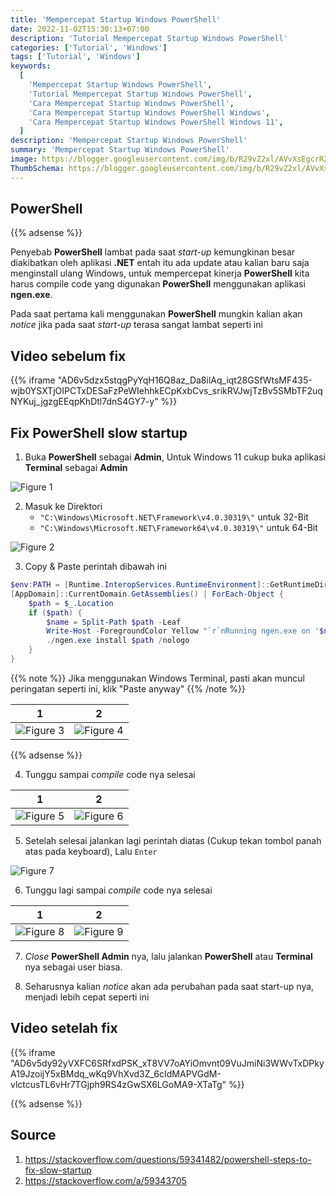 ```yaml
---
title: 'Mempercepat Startup Windows PowerShell'
date: 2022-11-02T15:30:13+07:00
description: 'Tutorial Mempercepat Startup Windows PowerShell'
categories: ['Tutorial', 'Windows']
tags: ['Tutorial', 'Windows']
keywords:
  [
    'Mempercepat Startup Windows PowerShell',
    'Tutorial Mempercepat Startup Windows PowerShell',
    'Cara Mempercepat Startup Windows PowerShell',
    'Cara Mempercepat Startup Windows PowerShell Windows',
    'Cara Mempercepat Startup Windows PowerShell Windows 11',
  ]
description: 'Mempercepat Startup Windows PowerShell'
summary: 'Mempercepat Startup Windows PowerShell'
image: https://blogger.googleusercontent.com/img/b/R29vZ2xl/AVvXsEgcrR2cY-xKSbSBhCWJ3GeoPVsJYKl7jy-nTBki4RE3tj7mKxXY428yVKoFcsSCkve4RIKl2RwzehPmcV759RJwmO5BAnz2309N-znOF_s3dfAR8engrbfZG35dhaBMhZY6oC3rZqSGuI26GmfZgTrRRuGiPEh96ZnK8QnQ8ixaam1CKj8NUXV71xvklXhQ/s80-rw/powershell-logo.png
ThumbSchema: https://blogger.googleusercontent.com/img/b/R29vZ2xl/AVvXsEgcrR2cY-xKSbSBhCWJ3GeoPVsJYKl7jy-nTBki4RE3tj7mKxXY428yVKoFcsSCkve4RIKl2RwzehPmcV759RJwmO5BAnz2309N-znOF_s3dfAR8engrbfZG35dhaBMhZY6oC3rZqSGuI26GmfZgTrRRuGiPEh96ZnK8QnQ8ixaam1CKj8NUXV71xvklXhQ/s0-rw/powershell-logo.png
---
```


## PowerShell

{{% adsense %}}

Penyebab **PowerShell** lambat pada saat _start-up_ kemungkinan besar diakibatkan oleh aplikasi **.NET** entah itu ada update atau kalian baru saja menginstall ulang Windows, untuk mempercepat kinerja **PowerShell** kita harus compile code yang digunakan **PowerShell** menggunakan aplikasi **ngen.exe**.

Pada saat pertama kali menggunakan **PowerShell** mungkin kalian akan _notice_ jika pada saat _start-up_ terasa sangat lambat seperti ini

## Video sebelum fix

{{% iframe "AD6v5dzx5stqgPyYqH16Q8az_Da8ilAq_iqt28GSfWtsMF435-wjb0YSXTjOIPCTxDESaFzPeWIehhkECpKxbCvs_srikRVJwjTzBv5SMbTF2uqNYKuj_jgzgEEqpKhDtl7dnS4GY7-y" %}}

## Fix PowerShell slow startup

1. Buka **PowerShell** sebagai **Admin**, Untuk Windows 11 cukup buka aplikasi **Terminal** sebagai **Admin**

![Figure 1](https://blogger.googleusercontent.com/img/b/R29vZ2xl/AVvXsEjJ9rp-3uvqkdffjvWd5N-vNVm0awLqawXuI4uV7G_ABRurilarpYpEFNIWzK_FQBE0ynB2XNDfpN3_ligUuOkkOXEbwVNxCIPPdrWqexxqUnwUzRovSrkD_NoPF3rqmifwhhdU_E2pX8EwTSKmhj1OsVlAimN-MapyY2owggV0LQcaDNkJaOErF48cF8er/s0-rw/rmdhnreza.my.id.mempercepat.startup.powershell.1.jpg)

2. Masuk ke Direktori
    + `"C:\Windows\Microsoft.NET\Framework\v4.0.30319\"` untuk 32-Bit
    + `"C:\Windows\Microsoft.NET\Framework64\v4.0.30319\"` untuk 64-Bit

![Figure 2](https://blogger.googleusercontent.com/img/b/R29vZ2xl/AVvXsEiNiupcltqYtsZKah4oQtCToxfflZQLWnBXqxdfGbkOc5jz8Ah8dJCmpK5Xli3qK2hSdjL25hEmI15J0ZR_e81gI7K5viULp_8KNZAsZZccUz1NiishA6heZvFAWcYv5kjiV5DRmdEYN7Z4l9eyK4_Cs1WMVSXIiXVcfVtHiLoiRbjprM7FBZeIuEIcgejm/s0-rw/rmdhnreza.my.id.mempercepat.startup.powershell.2.jpg)

3. Copy & Paste perintah dibawah ini

```Powershell
$env:PATH = [Runtime.InteropServices.RuntimeEnvironment]::GetRuntimeDirectory()
[AppDomain]::CurrentDomain.GetAssemblies() | ForEach-Object {
    $path = $_.Location
    if ($path) {
        $name = Split-Path $path -Leaf
        Write-Host -ForegroundColor Yellow "`r`nRunning ngen.exe on '$name'"
        ./ngen.exe install $path /nologo
    }
}
```

{{% note %}} Jika menggunakan Windows Terminal, pasti akan muncul peringatan seperti ini, klik "Paste anyway" {{% /note %}}

1             |  2
:-------------------------:|:-------------------------:
![Figure 3](https://blogger.googleusercontent.com/img/b/R29vZ2xl/AVvXsEi6FpwP2SPY7xHy_QSiLAqVYnBRoDYWNUqZkaC18gJr-E7s1hqa33tgZoZ7cp9wLDqZC-MCfzqNXqWX7kvMRC0M_30Aa0Q_IRlbKGdZHol2DzDOm59q6yoKGZTjGEfJWsCq2ezUpr1GlvEtH2mLSRYADb7ReRQYhumY2iBFFDp5j7lGl3u01q-rRGTjDP2C/s0-rw/rmdhnreza.my.id.mempercepat.startup.powershell.3.jpg) | ![Figure 4](https://blogger.googleusercontent.com/img/b/R29vZ2xl/AVvXsEjKeNmMtzxdy0J8l4nTxbv-s54zQ57a1tLvFq505MvA9bNWvJH0dy5AllrbQXVhicerhEyupcY3i4s9bMpuTN7LXrATjCgTL3qyRhIjkIV7V5WgQAYKSALKBrvmJMfkds7bb1qff4Xu6-207eoeI4cZ6zobJUMFXemGoqWQTQkp7jahTHNKOx8vazSRdczK/s0-rw/rmdhnreza.my.id.mempercepat.startup.powershell.4.jpg)

{{% adsense %}}

4. Tunggu sampai _compile_ code nya selesai

1             |  2
:-------------------------:|:-------------------------:
![Figure 5](https://blogger.googleusercontent.com/img/b/R29vZ2xl/AVvXsEiGgd-17ghrlX8J6pAeyaoJmrfkX8EYtNXAAhPkk3s54aG0yiKO5VW42P-ULSu8pVgkWdNdmGqEZ6IqiT4lv138Yqabk50MJj2kpJhSQi489NKgwfAotTqkdRHLHb8CTVx3oOMiFkAzH-ty7YlyYH6eTCDdEBd9QkpjAxEluUzO9hgqG5V6l3ZxX55PThgT/s0-rw/rmdhnreza.my.id.mempercepat.startup.powershell.5.jpg) | ![Figure 6](https://blogger.googleusercontent.com/img/b/R29vZ2xl/AVvXsEiao45puX1shCCr7HbQlIhb2iODwYEipqVcNppKBsQqu5Qu-OduANqwqhqYPixzfwGDXGIxBu-A4npMtM9a3myj8HfD5IMawPYS0LEL2A5VKBYtftONZSn6p22dNmedg816EDfROz5E0YTho3VytrXyuV51bS5ooM8z7GRfFx4d5ieqjzCfNNspY9uZ9dKC/s0-rw/rmdhnreza.my.id.mempercepat.startup.powershell.6.jpg)

5. Setelah selesai jalankan lagi perintah diatas (Cukup tekan tombol panah atas pada keyboard), Lalu `Enter`

![Figure 7](https://blogger.googleusercontent.com/img/b/R29vZ2xl/AVvXsEiQMLFmjajTmy4MY8m46qz920nL3onL1BMZRGCl2-OPGIrvJE1b8Ay7UBQ3E_PKm6-_N7A98AUNcv9pA3WexFx-nMaHCC9QcVOQCXkl2bNTuKsyQElFTOnuptBg_gO2rq6dNOR8V2yBoz-esZEX30tjJIEK37-_OUppsvi0yZ1nUu3c12ve-hJC2Gj4pOyC/s0-rw/rmdhnreza.my.id.mempercepat.startup.powershell.7.jpg)

6. Tunggu lagi sampai _compile_ code nya selesai

1             |  2
:-------------------------:|:-------------------------:
![Figure 8](https://blogger.googleusercontent.com/img/b/R29vZ2xl/AVvXsEiwf8TxhefMI8bTwafY-r1b_IjV5-VQVS0ADcBCr8xpVeyYZu5OdC6iXZkHiOhsYz82N22OjyOunH2cZ2LAJ7Tf-GfOgzC2ZewJgN3SackfSgmfi_cLdpTPAhW-8bvCJsNVZWGGq7Rznvq2GL5XlVGrE2BAsMpoFyBJH9fPLBKkddshTuwt9V-zQ8aedjuT/s0-rw/rmdhnreza.my.id.mempercepat.startup.powershell.8.jpg) | ![Figure 9](https://blogger.googleusercontent.com/img/b/R29vZ2xl/AVvXsEheZIq1zwfUSO9pWmpOoZa14sEEkN55gXa2hiZejvF0m6TNAxRuF6OVAP4cMsMRGaFnA7sLCCltRDTbmO4u6KUSkX_dZmSqf3PItrW-5j28YLZ0RFkjVwcWZ32PsWahOHveJYpDOMMVPZsI2B83VYIEmKrRZD7H7ETUzoIzGIDqIullbQM2uCtUGFggL3Cx/s0-rw/rmdhnreza.my.id.mempercepat.startup.powershell.9.jpg)

7. _Close_ **PowerShell Admin** nya, lalu jalankan **PowerShell** atau **Terminal** nya sebagai user biasa.

8. Seharusnya kalian _notice_ akan ada perubahan pada saat start-up nya, menjadi lebih cepat seperti ini

## Video setelah fix

{{% iframe "AD6v5dy92yVXFC6SRfxdPSK_xT8VV7oAYiOmvnt09VuJmiNi3WWvTxDPkyA19JzoijY5xBMdq_wKq9VhXvd3Z_6cIdMAPVGdM-vlctcusTL6vHr7TGjph9RS4zGwSX6LGoMA9-XTaTg" %}}

{{% adsense %}}

## Source

1. https://stackoverflow.com/questions/59341482/powershell-steps-to-fix-slow-startup
2. https://stackoverflow.com/a/59343705
